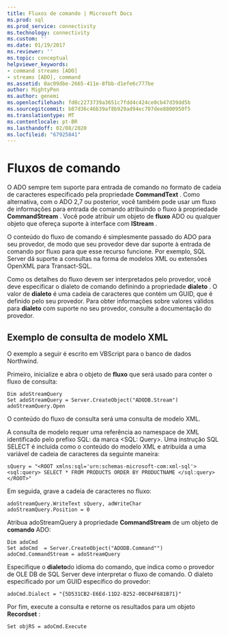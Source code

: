 ```yaml
---
title: Fluxos de comando | Microsoft Docs
ms.prod: sql
ms.prod_service: connectivity
ms.technology: connectivity
ms.custom: ''
ms.date: 01/19/2017
ms.reviewer: ''
ms.topic: conceptual
helpviewer_keywords:
- command streams [ADO]
- streams [ADO], command
ms.assetid: 0ac09dbe-2665-411e-8fbb-d1efe6c777be
author: MightyPen
ms.author: genemi
ms.openlocfilehash: fd0c2273739a3651c7fdd4c424ce0cb47d39dd5b
ms.sourcegitcommit: b87d36c46b39af8b929ad94ec707dee8800950f5
ms.translationtype: MT
ms.contentlocale: pt-BR
ms.lasthandoff: 02/08/2020
ms.locfileid: "67925841"
---
```

# <a name="command-streams"></a>Fluxos de comando
O ADO sempre tem suporte para entrada de comando no formato de cadeia de caracteres especificado pela propriedade **CommandText** . Como alternativa, com o ADO 2,7 ou posterior, você também pode usar um fluxo de informações para entrada de comando atribuindo o fluxo à propriedade **CommandStream** . Você pode atribuir um objeto de **fluxo** ADO ou qualquer objeto que ofereça suporte à interface com **IStream** .  
  
 O conteúdo do fluxo de comando é simplesmente passado do ADO para seu provedor, de modo que seu provedor deve dar suporte à entrada de comando por fluxo para que esse recurso funcione. Por exemplo, SQL Server dá suporte a consultas na forma de modelos XML ou extensões OpenXML para Transact-SQL.  
  
 Como os detalhes do fluxo devem ser interpretados pelo provedor, você deve especificar o dialeto de comando definindo a propriedade **dialeto** . O valor de **dialeto** é uma cadeia de caracteres que contém um GUID, que é definido pelo seu provedor. Para obter informações sobre valores válidos para **dialeto** com suporte no seu provedor, consulte a documentação do provedor.  
  
## <a name="xml-template-query-example"></a>Exemplo de consulta de modelo XML  
 O exemplo a seguir é escrito em VBScript para o banco de dados Northwind.  
  
 Primeiro, inicialize e abra o objeto de **fluxo** que será usado para conter o fluxo de consulta:  
  
```  
Dim adoStreamQuery  
Set adoStreamQuery = Server.CreateObject("ADODB.Stream")  
adoStreamQuery.Open  
```  
  
 O conteúdo do fluxo de consulta será uma consulta de modelo XML.  
  
 A consulta de modelo requer uma referência ao namespace de XML identificado pelo prefixo SQL: da marca \<SQL: Query>. Uma instrução SQL SELECT é incluída como o conteúdo do modelo XML e atribuída a uma variável de cadeia de caracteres da seguinte maneira:  
  
```  
sQuery = "<ROOT xmlns:sql='urn:schemas-microsoft-com:xml-sql'>  
<sql:query> SELECT * FROM PRODUCTS ORDER BY PRODUCTNAME </sql:query>  
</ROOT>"  
```  
  
 Em seguida, grave a cadeia de caracteres no fluxo:  
  
```  
adoStreamQuery.WriteText sQuery, adWriteChar  
adoStreamQuery.Position = 0  
```  
  
 Atribua adoStreamQuery à propriedade **CommandStream** de um objeto de **comando** ADO:  
  
```  
Dim adoCmd  
Set adoCmd  = Server.CreateObject("ADODB.Command"")  
adoCmd.CommandStream = adoStreamQuery  
```  
  
 Especifique o **dialeto**do idioma do comando, que indica como o provedor de OLE DB de SQL Server deve interpretar o fluxo de comando. O dialeto especificado por um GUID específico do provedor:  
  
```  
adoCmd.Dialect = "{5D531CB2-E6Ed-11D2-B252-00C04F681B71}"  
```  
  
 Por fim, execute a consulta e retorne os resultados para um objeto **Recordset** :  
  
```  
Set objRS = adoCmd.Execute  
```
